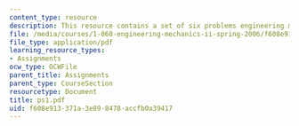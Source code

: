 ```yaml
---
content_type: resource
description: This resource contains a set of six problems engineering mechanics II.
file: /media/courses/1-060-engineering-mechanics-ii-spring-2006/f608e913371a3e898478accfb0a39417_ps1.pdf
file_type: application/pdf
learning_resource_types:
- Assignments
ocw_type: OCWFile
parent_title: Assignments
parent_type: CourseSection
resourcetype: Document
title: ps1.pdf
uid: f608e913-371a-3e89-8478-accfb0a39417
---
```

